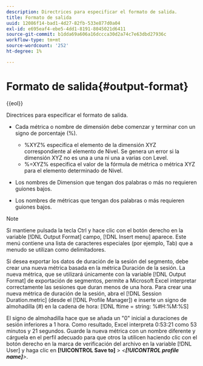 ```yaml
---
description: Directrices para especificar el formato de salida.
title: Formato de salida
uuid: 12086f14-bad1-4d27-82fb-533e877d0a04
exl-id: e695eaf4-ebe5-4dd1-8191-8045021d6411
source-git-commit: b1dda69a606a16dccca30d2a74c7e63dbd27936c
workflow-type: tm+mt
source-wordcount: '252'
ht-degree: 1%

---
```


# Formato de salida{#output-format}

{{eol}}

Directrices para especificar el formato de salida.

* Cada métrica o nombre de dimensión debe comenzar y terminar con un signo de porcentaje (%).

   * %XYZ% especifica el elemento de la dimensión XYZ correspondiente al elemento de Nivel. Se genera un error si la dimensión XYZ no es una a una ni una a varias con Level.
   * %=XYZ% especifica el valor de la fórmula de métrica o métrica XYZ para el elemento determinado de Nivel.

* Los nombres de Dimension que tengan dos palabras o más no requieren guiones bajos.
* Los nombres de métricas que tengan dos palabras o más requieren guiones bajos.

>[!NOTE]
>
>Si mantiene pulsada la tecla Ctrl y hace clic con el botón derecho en la variable [!DNL Output Format] campo, [!DNL Insert menu] aparece. Este menú contiene una lista de caracteres especiales (por ejemplo, Tab) que a menudo se utilizan como delimitadores.

Si desea exportar los datos de duración de la sesión del segmento, debe crear una nueva métrica basada en la métrica Duración de la sesión. La nueva métrica, que se utilizará únicamente con la variable [!DNL Output Format] de exportación de segmentos, permite a Microsoft Excel interpretar correctamente las sesiones que duran menos de una hora. Para crear una nueva métrica de duración de la sesión, abra el [!DNL Session Duration.metric] (desde el [!DNL Profile Manager]) e inserte un signo de almohadilla (#) en la cadena de hora: [!DNL ftime = string: %#H:%M:%S]

El signo de almohadilla hace que se añada un &quot;0&quot; inicial a duraciones de sesión inferiores a 1 hora. Como resultado, Excel interpreta 0:53:21 como 53 minutos y 21 segundos. Guarde la nueva métrica con un nombre diferente y cárguela en el perfil adecuado para que otros la utilicen haciendo clic con el botón derecho en la marca de verificación del archivo en la variable [!DNL User] y haga clic en **[!UICONTROL Save to]** > *&lt;**[!UICONTROL profile name]**>*.
